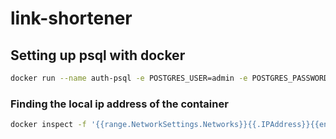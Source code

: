 # link-shortener

## Setting up psql with docker

```bash
docker run --name auth-psql -e POSTGRES_USER=admin -e POSTGRES_PASSWORD=admin -d postgres:14 -d <CONTAINER_NAME>
```
### Finding the local ip address of the container
```bash
docker inspect -f '{{range.NetworkSettings.Networks}}{{.IPAddress}}{{end}}' <CONTAINER_NAME>
```
